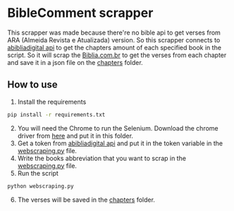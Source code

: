 # BibleComment scrapper

This scrapper was made because there're no bible api to get verses from ARA (Almeida Revista e Atualizada) version. So this scrapper connects to [abibliadigital api](https://www.abibliadigital.com.br/api) to get the chapters amount of each specified book in the script. So it will scrap the [Biblia.com.br](https://biblia.com.br/) to get the verses from each chapter and save it in a json file on the [chapters](./chapters/) folder.

## How to use
1. Install the requirements
```bash
pip install -r requirements.txt
```
2. You will need the Chrome to run the Selenium. Download the chrome driver from [here](https://chromedriver.chromium.org/downloads) and put it in this folder.
3. Get a token from [abibliadigital api](https://www.abibliadigital.com.br/api) and put it in the token variable in the [webscraping.py](./webscraping.py) file.
4. Write the books abbreviation that you want to scrap in the [webscraping.py](./webscraping.py) file.
5. Run the script
```bash
python webscraping.py
```
6. The verses will be saved in the [chapters](./chapters/) folder.
